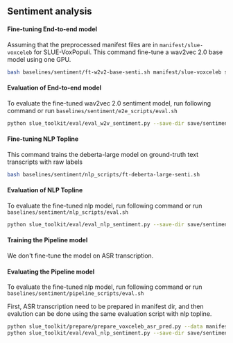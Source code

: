 ## Sentiment analysis
#### Fine-tuning End-to-end model
Assuming that the preprocessed manifest files are in `manifest/slue-voxceleb` for SLUE-VoxPopuli. This command fine-tune a wav2vec 2.0 base model using one GPU.
```sh
bash baselines/sentiment/ft-w2v2-base-senti.sh manifest/slue-voxceleb save/sentiment/w2v2-base
```
#### Evaluation of End-to-end model
To evaluate the fine-tuned wav2vec 2.0 sentiment model, run following command or run `baselines/sentiment/e2e_scripts/eval.sh`
```sh
python slue_toolkit/eval/eval_w2v_sentiment.py --save-dir save/sentiment/w2v2-base --data manifest/slue-voxceleb --subset test
```

#### Fine-tuning NLP Topline
This command trains the deberta-large model on ground-truth text transcripts with raw labels
```sh
bash baselines/sentiment/nlp_scripts/ft-deberta-large-senti.sh
```

#### Evaluation of NLP Topline
To evaluate the fine-tuned nlp model, run following command or run `baselines/sentiment/nlp_scripts/eval.sh`
```sh
python slue_toolkit/eval/eval_nlp_sentiment.py --save-dir save/sentiment/nlp_topline_bert-base-cased --data manifest/slue-voxceleb --subset test
```

#### Training the Pipeline model
We don't fine-tune the model on ASR transcription.

#### Evaluating the Pipeline model

To evaluate the fine-tuned nlp model, run following command or run `baselines/sentiment/pipeline_scripts/eval.sh`

First, ASR transcription need to be prepared in manifest dir, and then evalution can be done using the same evaluation script with nlp topline.
```sh
python slue_toolkit/prepare/prepare_voxceleb_asr_pred.py --data manifest/slue-voxceleb --pred-data datasets/slue-voxceleb/preds/vc1/w2v2-large-lv60k-ft-slue-vc1-12h-lr1e-5-s1-mt800000-8gpu-update280000
python slue_toolkit/eval/eval_nlp_sentiment.py --save-dir save/sentiment/nlp_topline_bert-base-cased --data manifest/slue-voxceleb --subset test.asr-pred
```

